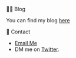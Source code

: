



✍🏻 Blog

You can find my blog [here](https://blog.mgattozzi.dev)

📱 Contact

- <a href="mailto:self@mgattozzi.dev">Email Me</a>
- DM me on [Twitter](https://twitter.com/mgattozzi).
